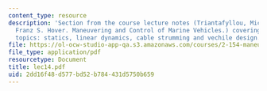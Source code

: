 ```yaml
---
content_type: resource
description: 'Section from the course lecture notes (Triantafyllou, Michael S., and
  Franz S. Hover. Maneuvering and Control of Marine Vehicles.) covering the following
  topics: statics, linear dynamics, cable strumming and vechile design.'
file: https://ol-ocw-studio-app-qa.s3.amazonaws.com/courses/2-154-maneuvering-and-control-of-surface-and-underwater-vehicles-13-49-fall-2004/2dd16f48d577bd52b784431d5750b659_lec14.pdf
file_type: application/pdf
resourcetype: Document
title: lec14.pdf
uid: 2dd16f48-d577-bd52-b784-431d5750b659
---
```

